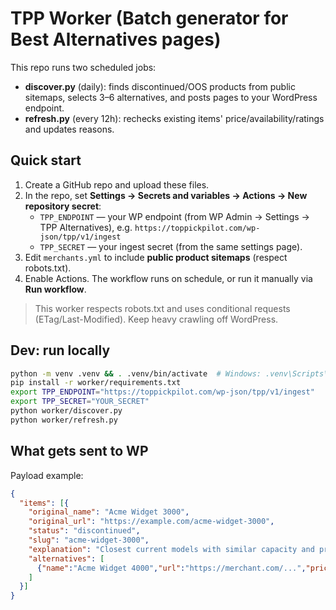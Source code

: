# TPP Worker (Batch generator for Best Alternatives pages)

This repo runs two scheduled jobs:
- **discover.py** (daily): finds discontinued/OOS products from public sitemaps, selects 3–6 alternatives, and posts pages to your WordPress endpoint.
- **refresh.py** (every 12h): rechecks existing items' price/availability/ratings and updates reasons.

## Quick start

1) Create a GitHub repo and upload these files.
2) In the repo, set **Settings → Secrets and variables → Actions → New repository secret**:
   - `TPP_ENDPOINT` — your WP endpoint (from WP Admin → Settings → TPP Alternatives), e.g. `https://toppickpilot.com/wp-json/tpp/v1/ingest`
   - `TPP_SECRET` — your ingest secret (from the same settings page).
3) Edit `merchants.yml` to include **public product sitemaps** (respect robots.txt).
4) Enable Actions. The workflow runs on schedule, or run it manually via **Run workflow**.

> This worker respects robots.txt and uses conditional requests (ETag/Last-Modified). Keep heavy crawling off WordPress.

## Dev: run locally

```bash
python -m venv .venv && . .venv/bin/activate  # Windows: .venv\Scripts\activate
pip install -r worker/requirements.txt
export TPP_ENDPOINT="https://toppickpilot.com/wp-json/tpp/v1/ingest"
export TPP_SECRET="YOUR_SECRET"
python worker/discover.py
python worker/refresh.py
```

## What gets sent to WP
Payload example:
```json
{
  "items": [{
    "original_name": "Acme Widget 3000",
    "original_url": "https://example.com/acme-widget-3000",
    "status": "discontinued",
    "slug": "acme-widget-3000",
    "explanation": "Closest current models with similar capacity and price.",
    "alternatives": [
      {"name":"Acme Widget 4000","url":"https://merchant.com/...","price":"$129","merchant":"Merchant A","reason":"Newer model"}
    ]
  }]
}
```
